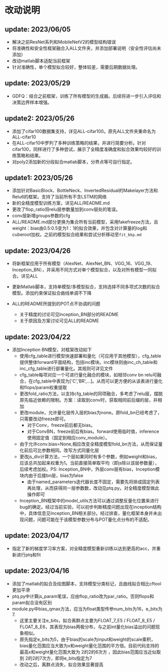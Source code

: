 # 改动说明

## update: 2023/06/05

+ 解决之前ResNet系列和MobileNetV2的模型结构错误
+ 将准确性和安全性框架融合入ALL文件夹，并添加部署说明（安全性评估尚未添加）
+ 改动matlab脚本适配当前框架
+ 针对准确性，单个模型拟合较好，整体较差，需要后期数据处理。

## update: 2023/05/29

+ GDFQ：结合之前框架，训练了所有模型的生成器。后续将进一步引入评估和决策边界样本增强。

## update2: 2023/05/26

+ 添加了cifar100数据集支持，详见ALL-cifar100。原先ALL文件夹重命名为ALL-cifar10
+ 在ALL-cifar10中罗列了多种训练策略的结果，并进行简要分析。针对cifar100，同样进行了多种尝试，展示了全精度准确度和拟合效果均较好的训练策略和结果。
+ 对poly2添加新的分段拟合matlab脚本，分界点等可自行指定。

## update1: 2023/05/26

+ 添加针对BasicBlock、BottleNeck、InvertedResidual的Makelayer方法和Relu6的框架。支持了当前所有不含LSTM的网络
+ 新的全精度模型训练方案，详见ALL/README.md
+ 更改了flop_ratio将relu层参数量加到conv层处的笔误。
+ conv层新增groups参数的cfg
+ ALL/README.md部分更换为集合所有当前模型，采用fakefreeze方法，且weight：bias由0.5:0.5变为1：1的拟合效果，并包含对计算量的log和cuberoot加权。之前的模型拟合结果和尝试分析移动至`fit_bkp.md`

## update: 2023/04/26

+ 将新框架应用于所有模型（AlexNet、AlexNet_BN、VGG_16、VGG_19、Inception_BN），并采用不同方式对单个模型拟合，以及对所有模型一同拟合。详见ALL

+ 更新Matlab脚本，支持单模型/多模型拟合，支持选择不同多项式次数的拟合模型。添加约束保证拟合曲线单调不下降

+ ALL的README所提到的POT点不协调的问题

  + 关于精度的讨论可见Inception_BN部分的README
  + 关于原因及方案讨论可见ALL的README

  

## update: 2023/04/22

+ 添加Inception BN模型，对框架改动如下
  + 使用cfg_table进行模型快速部署和量化（可应用于其他模型），cfg_table提供整体forward平面结构，包括inc模块。inc模块则由inc_ch_table和inc_cfg_table进行部署量化。其规则可详见文件
  + cfg_table每项对应一个可进行量化融合的模块，如相邻conv bn relu可融合，在cfg_table中表现为['C','BR',...]。从而可以更方便的从该表进行量化和flops/param权重提取
  + 更改fold_ratio方法，以支持cfg_table的同项融合，多考虑了relu层，摆脱原先临近依赖的限制。方案：读取到conv时，获取相同前后缀的层，并相加
  + 更改module，允许量化层传入层的bias为none。原fold_bn已经考虑了，只需要改动freeze即可。
    + 对于Conv，freeze前后都无bias。
    + 对于ConvBN，freeze前后有bias。forward使用临时值，inference使用固定值（固定到相应conv_module）。
  + 由于允许conv.bias=None,相应改变全精度模型fold_bn方法，从而保证量化前后可比参数相同。改写方式同量化层
  + 更改js_div计算方法，一个层如果同时有多个参数，例如weight和bias，应该总共加起来权重为1。当前直接简单取平均（即js除以该层参数量），后续考虑加权。PS: Inception_BN中，外层conv层有bias，Inception模块内由于后接bn层，bias为false
    + 由于named_parameters迭代器长度不固定，需要先将排成固定列表再处理，从而获得同一层参数数，改动见ptq.py。对全精度模型做此操作即可
  + Inception_BN框架中的model_utils方法可以通过调整反量化位置来进行bug的确定。经过当前实验，可以初步判断精度问题出现在inception结构中，具体信息见Inception_BN相关部分。经过排查，量化框架本身并未出现问题，问题可能在于该模型参数分布与POT量化点分布的不适配。

## update: 2023/04/17

+ 指定了新的梯度学习率方案，对全精度模型重新训练以达到更高的acc，并重新进行ptq和fit

  

## update: 2023/04/16

+ 添加了matlab的拟合及绘图脚本，支持模型分类标记，且曲线拟合相比cftool更加平滑
+ ptq.py中计算js_param笔误，应由flop_ratio改为par_ratio。否则flops和param拟合没有区别
+ module.py中bias_qmax方法，应当为float类型传参num_bits为16，e_bits为7.
  + 这里主要关注e_bits，拟合离群点主要为FLOAT_7_E5 / FLOAT_8_E5 / FLOAT_8_E6，其表现为bias两极分布，与之前int量化bias溢出的问题现象相似。
  + 原先指定e_bits为5，由于bias的scale为input和weight的scale乘积，bias量化范围应当大致为x和weight量化范围的平方倍。目前代码支持的最高x和weight量化范围大致为 2的2的6次方 ，因此bias范围应当近似取到 2的2的7次方，即将e_bits指定为7
  + 改动之后，离群点消失，拟合效果显著提高

